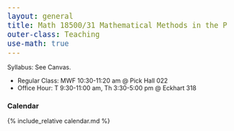 ```yaml
---
layout: general
title: Math 18500/31 Mathematical Methods in the Physical Sciences III
outer-class: Teaching
use-math: true
---
```


Syllabus: See Canvas.

- Regular Class: MWF 10:30-11:20 am @ Pick Hall 022
- Office Hour: T 9:30-11:00 am, Th 3:30-5:00 pm @ Eckhart 318

### Calendar

<style>
    table, th, td {
        border: 1px solid black;
        /* border-collapse: collapse; */
    }
    th, td {
        padding: .8em;
    }
    td {
        width: 16.67%;
    }
    tr {
        height: 5em;
    }
    code {
        font-size: 1.2em;
        color: #BF5700;
    }
</style>

{% include_relative calendar.md %}